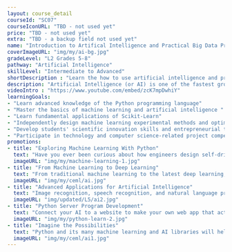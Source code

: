 ```yaml
---
layout: course_detail
courseId: "SC07"
courseIconURL: "TBD - not used yet"
price: "TBD - not used yet"
extra: "TBD - a backup field not used yet"
name: "Introduction to Artifical Intelligence and Practical Big Data Processing"
coverImageURL: "img/my/ai-bg.jpg"
gradeLevel: "L2 Grades 5-8"
pathway: "Artificial Intelligence"
skillLevel: "Intermediate to Advanced"
shortDescription : "Learn the how to use artificial intelligence and program practical AI applications!"
description: "Artificial Intelligence (or AI) is one of the fastest growing fields of computer science. With advancements in tools like ChatGPT, companies in the future are going to need more and more data scientists than ever. That's where we come in. Our AI summer camp will guide students on how AI algorithms work, and give them hands on experience as they integrate these algorithms into their own projects."
videoIntro : "https://www.youtube.com/embed/zcK7mpDwhiY"
learningGoals:
- "Learn advanced knowledge of the Python programming language"
- "Master the basics of machine learning and artificial intelligence "
- "Learn fundamental applications of Scikit-Learn"
- "Independently design machine learning experimental methods and optimization"
- "Develop students' scientific innovation skills and entrepreneurial thinking"
- "Participate in technology and computer science-related project competitions"
promotions:
- title: "Exploring Machine Learning With Python"
  text: "Have you ever been curious about how engineers design self-driving cars? Have you ever been curious about how Google made a computer beat the world Go champion? The answer is machine learning! Using Python's machine learning libraries, you can rapidly experience and practice how to train your computer to be smarter."
  imageURL: "img/my/machine-learning-1.jpg"
- title: "From Machine Learning to Deep Learning"
  text: "From traditional machine learning to the latest deep learning, understand deep learning techniques and tools. Experiment with your own data and models to make the AI that you want to make."
  imageURL: "img/my/ceml/ai.jpg"
- title: "Advanced Applications for Artificial Intelligence"
  text: "Image recognition, speech recognition, and natural language processing are the frontier applications of AI that you see every day. In this course, you can design and test AIs that are masters that those topics."
  imageURL: "img/updated/L5/ai2.jpg"
- title: "Python Server Program Development"
  text: "Connect your AI to a website to make your own web app that acts intelligently."
  imageURL: "img/my/python-learn-2.jpg"
- title: "Imagine the Possibilities"
  text: "Python and its many machine learning and AI libraries will help you elevate your programming skills and make applications that can help change the world."
  imageURL: "img/my/ceml/ai1.jpg"
---
```

